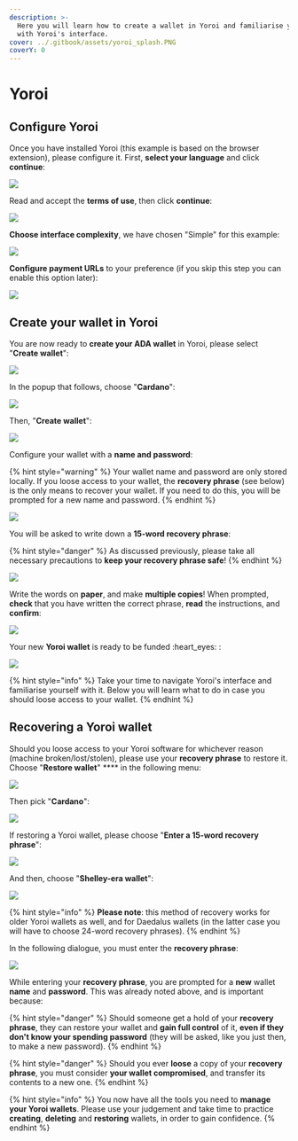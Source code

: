 ```yaml
---
description: >-
  Here you will learn how to create a wallet in Yoroi and familiarise yourself
  with Yoroi's interface.
cover: ../.gitbook/assets/yoroi_splash.PNG
coverY: 0
---
```


# Yoroi

## Configure Yoroi

Once you have installed Yoroi (this example is based on the browser extension), please configure it. First, **select your language** and click **continue**:&#x20;

![](<../.gitbook/assets/yoroi\_splash (1).PNG>)

Read and accept the **terms of use**, then click **continue**:

![](../.gitbook/assets/yoroi\_terms.PNG)

**Choose interface complexity**, we have chosen "Simple" for this example:

![](../.gitbook/assets/yoroi\_interface\_choice.PNG)

**Configure payment URLs** to your preference (if you skip this step you can enable this option later):

![](../.gitbook/assets/yoroi\_payment\_URLs.PNG)

## Create your wallet in Yoroi

You are now ready to **create your ADA wallet** in Yoroi, please select "**Create wallet**":

![](../.gitbook/assets/yoroi\_main.PNG)

In the popup that follows, choose "**Cardano**":

![](../.gitbook/assets/yoroi\_currency\_choice.PNG)

Then, "**Create wallet**":

![](../.gitbook/assets/yaroi\_wallet\_type.PNG)

Configure your wallet with a **name and password**:

{% hint style="warning" %}
Your wallet name and password are only stored locally. If you loose access to your wallet, the **recovery phrase** (see below) is the only means to recover your wallet. If you need to do this, you will be prompted for a new name and password. &#x20;
{% endhint %}

![](../.gitbook/assets/yoroi\_wallet\_config.PNG)

You will be asked to write down a **15-word recovery phrase**:

{% hint style="danger" %}
As discussed previously, please take all necessary precautions to **keep your recovery phrase safe**!
{% endhint %}

![](../.gitbook/assets/yoroi\_recovery\_phrase\_01.PNG)

Write the words on **paper**, and make **multiple copies**! When prompted, **check** that you have written the correct phrase, **read** the instructions, and **confirm**:

![](../.gitbook/assets/yoroi\_recovery\_phrase\_02.PNG)

Your new **Yoroi wallet** is ready to be funded :heart\_eyes: :

![](../.gitbook/assets/yoroi\_wallet\_ready.PNG)

{% hint style="info" %}
Take your time to navigate Yoroi's interface and familiarise yourself with it. Below you will learn what to do in case you should loose access to your wallet.&#x20;
{% endhint %}

## Recovering a Yoroi wallet

Should you loose access to your Yoroi software for whichever reason (machine broken/lost/stolen), please use your **recovery phrase** to restore it. Choose "**Restore wallet**" **** in the following menu:

![](../.gitbook/assets/yoroi\_restore\_01.PNG)

Then pick "**Cardano**":

![](../.gitbook/assets/yoroi\_currency\_choice.PNG)

If restoring a Yoroi wallet, please choose "**Enter a 15-word recovery phrase**":

![](../.gitbook/assets/yoroi\_restore\_02.PNG)

And then, choose "**Shelley-era wallet**":

![](../.gitbook/assets/yoroi\_restore\_03.PNG)

{% hint style="info" %}
**Please note**: this method of recovery works for older Yoroi wallets as well, and for Daedalus wallets (in the latter case you will have to choose 24-word recovery phrases).
{% endhint %}

In the following dialogue, you must enter the **recovery phrase**:&#x20;

![](../.gitbook/assets/yoroi\_restore\_04.PNG)

While entering your **recovery phrase**, you are prompted for a **new** wallet **name** and **password**. This was already noted above, and is important because:

{% hint style="danger" %}
Should someone get a hold of your **recovery phrase**, they can restore your wallet and **gain full control** of it, **even if they don't know your spending password** (they will be asked, like you just then, to make a new password).
{% endhint %}

{% hint style="danger" %}
Should you ever **loose** a copy of your **recovery phrase**, you must consider **your wallet compromised**, and transfer its contents to a new one.
{% endhint %}

{% hint style="info" %}
You now have all the tools you need to **manage your Yoroi wallets**. Please use your judgement and take time to practice **creating**, **deleting** and **restoring** wallets, in order to gain confidence.
{% endhint %}
